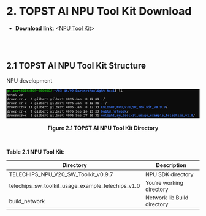 ﻿# 2. TOPST AI NPU Tool Kit Download

- **Download link**: <[NPU Tool Kit](https://drive.google.com/file/d/1ebA06Whg905d1l7xnarGp_eNgiH_NsYo/view?usp=drive_link)>

<br/><br/>

## 2.1 TOPST AI NPU Tool Kit Structure

NPU development

<p align="center"><img src="https://github.com/topst-development/Documentation/blob/main/TOPST-AI/Software/media/2. Toolkit Download.image1.png?raw=true"</p>

<p align="center"><strong>Figure 2.1 TOPST AI NPU Tool Kit Directory</strong></p>

<br/>

**Table 2.1 NPU Tool Kit:**

|                Directory                        |        Description          |
|-------------------------------------------------|-----------------------------|
| TELECHIPS_NPU_V20_SW_Toolkit_v0.9.7               | NPU SDK directory           |
| telechips_sw_toolkit_usage_example_telechips_v1.0 | You’re working directory    |
| build_network                                   | Network lib Build directory |
